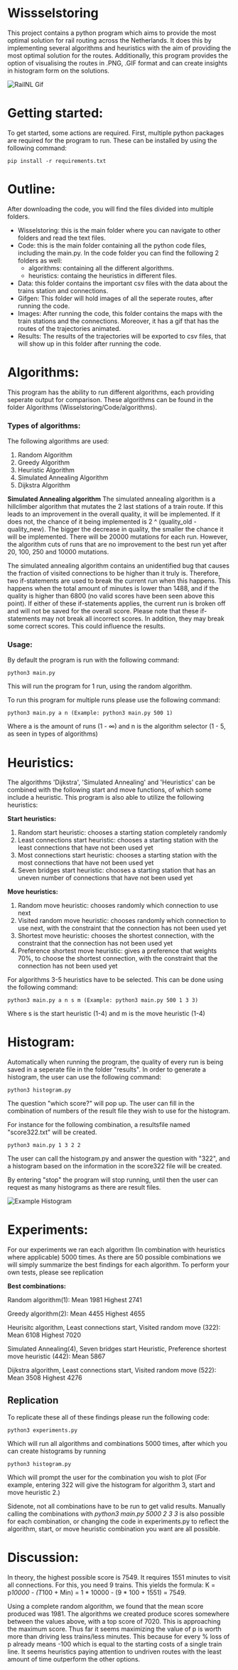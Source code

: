 # Wissselstoring
This project contains a python program which aims to provide the most optimal solution for rail routing across the Netherlands.
It does this by implementing several algorithms and heuristics with the aim of providing the most optimal solution for the routes.
Additionally, this program provides the option of visualising the routes in .PNG, .GIF format and can create insights in histogram form on the solutions.

![RailNL Gif](images/examplegif.gif)

# Getting started:
To get started, some actions are required. First, multiple python packages are required for the program to run. These can be installed by using the following command:

```pip install -r requirements.txt```

# Outline:
After downloading the code, you will find the files divided into multiple folders.
* Wisselstoring: this is the main folder where you can navigate to other folders and read the text files.
* Code: this is the main folder containing all the python code files, including the main.py. In the code folder you can find the following 2 folders as well:
    * algorithms: containing all the different algorithms.
    * heuristics: containg the heuristics in different files.
* Data: this folder contains the important csv files with the data about the trains station and connections.
* Gifgen: This folder will hold images of all the seperate routes, after running the code.
* Images: After running the code, this folder contains the maps with the train stations and the connections. Moreover, it has a gif that has the routes of the trajectories animated.
* Results: The results of the trajectories will be exported to csv files, that will show up in this folder after running the code.


# Algorithms:
This program has the ability to run  different algorithms, each providing  seperate output for comparison.
These algorithms can be found in the folder Algorithms (Wisselstoring/Code/algorithms).

### Types of algorithms:
The following algorithms are used:
1. Random Algorithm
2. Greedy Algorithm
3. Heuristic Algorithm
4. Simulated Annealing Algorithm
5. Dijkstra Algorithm

**Simulated Annealing algorithm**
The simulated annealing algorithm is a hillclimber algorithm that mutates the 2 last stations
of a train route. If this leads to an improvement in the overall quality, it will be implemented. If it
does not, the chance of it being implemented is 2 ^ (quality_old - quality_new). The bigger the
decrease in quality, the smaller the chance it will be implemented. There will be 20000 mutations for each run.
However, the algorithm cuts of runs that are no improvement to the best run yet after 20, 100, 250 and 10000
mutations.

The simulated annealing algorithm contains an unidentified bug that causes the fraction of visited
connections to be higher than it truly is. Therefore, two if-statements are used to break the current
run when this happens. This happens when the total amount of minutes is lower than 1488, and if the
quality is higher than 6800 (no valid scores have been seen above this point). If either of these
if-statements applies, the current run is broken off and will not be saved for the overall score.
Please note that these if-statements may not break all incorrect scores. In addition, they may break some
correct scores. This could influence the results.

### Usage:
By default the program is run with the following command:

```python3 main.py```

This will run the program for 1 run, using the random algorithm.

To run this program for multiple runs please use the following command:

```python3 main.py a n (Example: python3 main.py 500 1)```

Where a is the amount of runs (1 - ∞) and n is the algorithm selector (1 - 5, as seen in types of algorithms)

# Heuristics:
The algorithms 'Dijkstra', 'Simulated Annealing' and 'Heuristics' can be combined with the following start and move functions, of which some include a heuristic.
This program is also able to utilize the following heuristics:

**Start heuristics:**
1. Random start heuristic: chooses a starting station completely randomly
2. Least connections start heuristic: chooses a starting station with the least connections that have not been used yet
3. Most connections start heuristic: chooses a starting station with the most connections that have not been used yet
4. Seven bridges start heuristic: chooses a starting station that has an uneven number of connections that have not been used yet

**Move heuristics:**
1. Random move heuristic: chooses randomly which connection to use next
2. Visited random move heuristic: chooses randomly which connection to use next, with the constraint that the connection has not been used yet
3. Shortest move heuristic: chooses the shortest connection, with the constraint that the connection has not been used yet
4. Preference shortest move heuristic: gives a preference that weights 70%, to choose the shortest connection, with the constraint that the connection has not been used yet

For  algorithms 3-5 heuristics have to be selected. This can be done using the following command:

``` python3 main.py a n s m (Example: python3 main.py 500 1 3 3) ```

Where s is the start heuristic (1-4) and m is the move heuristic (1-4)

# Histogram:
Automatically when running the program, the quality of every run is being saved in a seperate file in the folder "results". In order to generate a histogram, the user can use the following command:

```python3 histogram.py```

The question "which score?" will pop up. The user can fill in the combination of numbers of the result file they wish to use for the histogram.

For instance for the following combination, a resultsfile named "score322.txt" will be created.

``` python3 main.py 1 3 2 2 ```

The user can call the histogram.py and answer the question with "322", and a histogram based on the information in the score322 file will be created.

By entering "stop" the program will stop running, until then the user can request as many histograms as there are result files.

![Example Histogram](images/examplehisto1.png)

# Experiments:
For our experiments we ran each algorithm (In combination with heuristics where applicable) 5000 times. As there are 50 possible combinations we will simply summarize the best findings for each algorithm. To perform your own tests, please see replication

**Best combinations:**

Random algorithm(1): Mean 1981 Highest 2741

Greedy algorithm(2): Mean 4455 Highest 4655

Heurisitc algorithm, Least connections start, Visited random move (322): Mean 6108 Highest 7020

Simulated Annealing(4), Seven bridges start Heuristic, Preference shortest move heuristic (442): Mean 5867

Dijkstra algorithm, Least connections start, Visited random move (522): Mean 3508 Highest 4276

## Replication

To replicate these all of these findings please run the following code:

``` python3 experiments.py ```

Which will run all algorithms and combinations 5000 times, after which you can create histograms by running 

``` python3 histogram.py ```

Which will prompt the user for the combination you wish to plot (For example, entering 322 will give the histogram for algorithm 3, start and move heuristic 2.)

Sidenote, not all combinations have to be run to get valid results. Manually calling the combinations with *python3 main.py 5000 2 3 3* is also possible for each combination, or changing the code in experiments.py to reflect the algorithm, start, or move heuristic combination you want are all possible.

# Discussion:

In theory, the highest possible score is 7549. It requires 1551 minutes to visit all connections. For this, you need 9 trains.
This yields the formula: K = p*10000 - (T*100 + Min) =  1 * 10000 - (9 * 100 + 1551) = 7549.

Using a complete random algorithm, we found that the mean score produced was 1981. The algorithms we created produce scores somewhere between the values above, with a top score of 7020. This is approaching the maximum score. Thus far it seems maximizing the value of p is worth more than driving less trains/less minutes. This because for every % loss of p already means -100 which is equal to the starting costs of a single train line. It seems heuristics paying attention to undriven routes with the least amount of time outperform the other options. 
